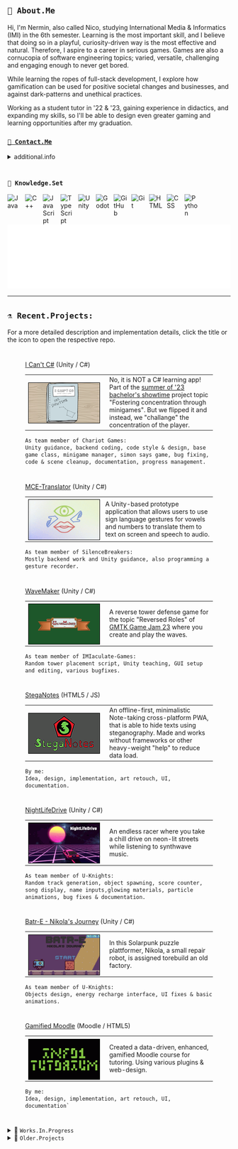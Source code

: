 ## `🤖 About.Me`
<!-- it works in VSCodium... don't know why GitHub doesn't allow it... leave it here for later.
  <a href="https://github.com/milanatran"><img src="./images/DoodleMe.png" style="min-width: 30px; min-height: 40px; width: 150px; height: 200px; float: left; margin-right: 0.5em; margin-top: 0.25em;  border: 1px solid black;" alt="Doodle Art of me made by MilanaTran"></a>
  -->
  Hi, I'm Nermin, also called Nico, studying International Media & Informatics (IMI) in the 6th semester. Learning is the most important skill, and I believe that doing so in a playful, curiosity-driven way is the most effective and natural. Therefore, I aspire to a career in serious games. Games are also a cornucopia of software engineering topics; varied, versatile, challenging and engaging enough to never get bored.

While learning the ropes of full-stack development, I explore how gamification can be used for positive societal changes and businesses, and against dark-patterns and unethical practices.

Working as a student tutor in '22 & '23, gaining experience in didactics, and expanding my skills, so I'll be able to design even greater gaming and learning opportunities after my graduation.

###  <a href="mailto:n-c0de-r_contact@e.mail.com?subject=Hello from GitHub">`📧 Contact.Me`</a>

<details>
      <summary>additional.info</summary>

- 🔭 When I'm not preparing classes or tutoring, I try to learn more about Game Based Learning.
- 🎮 Learning Godot & GDScript, Unity & C#. Since I see myself in EduTech and Gamification.
      Currently doing courses on game engines, physics and AI, while fidgeting with some projects in my free time to show the skills.
- 🌱 Into Web Dev + JS too, and gained experience with TypeScript. Would love to make more cross-platform web apps.
- 👯 Starting my internship abroad in winter '23, making Serious Games with [RisingPixel](https://www.risingpixel.com/) and hoping for a long-term working student opportunity after that.
- 💬 Ask me about pixelart, edutech, good storytelling & game design. I'm a beginner, but passionate about these.

### Other than that I'm striving to make my graduation in...
[![Logo](./images/logo_imi_alpha.png)](https://imi-bachelor.htw-berlin.de)
</details>

<br />

###  `💾 Knowledge.Set`

<img align="left" alt="Java" width="30px" style="padding-right:10px;" src="https://cdn.jsdelivr.net/gh/devicons/devicon/icons/java/java-original.svg"/>
<img align="left" alt="C++" width="30px" style="padding-right:10px;" src="https://cdn.jsdelivr.net/gh/devicons/devicon/icons/csharp/csharp-original.svg" />
<img align="left" alt="JavaScript" width="30px" style="padding-right:10px;" src="https://cdn.jsdelivr.net/gh/devicons/devicon/icons/javascript/javascript-original.svg" />
<img align="left" alt="TypeScript" width="30px" style="padding-right:10px;" src="https://cdn.jsdelivr.net/gh/devicons/devicon/icons/typescript/typescript-original.svg" />
<img align="left" alt="Unity" width="30px" style="padding-right:10px;" src="https://cdn.jsdelivr.net/gh/devicons/devicon/icons/unity/unity-original.svg" />
<img align="left" alt="Godot" width="30px" style="padding-right:10px;" src="https://cdn.jsdelivr.net/gh/devicons/devicon/icons/godot/godot-original.svg" />
<img align="left" alt="GitHub" width="30px" style="padding-right:10px;" src="https://cdn.jsdelivr.net/gh/devicons/devicon/icons/github/github-original.svg" />
<img align="left" alt="Git" width="30px" style="padding-right:10px;" src="https://cdn.jsdelivr.net/gh/devicons/devicon/icons/git/git-original.svg" />
<img align="left" alt="HTML" width="30px" style="padding-right:10px;" src="https://cdn.jsdelivr.net/gh/devicons/devicon/icons/html5/html5-original.svg" />
<img align="left" alt="CSS" width="30px" style="padding-right:10px;" src="https://cdn.jsdelivr.net/gh/devicons/devicon/icons/css3/css3-original.svg" />
<img align="left" alt="Python" width="30px" style="padding-right:10px;" src="https://cdn.jsdelivr.net/gh/devicons/devicon/icons/python/python-original.svg" />
<br /><br />

[![Animated n-c0de-r Logo](./images/logo_n-c0de-r_alpha.gif)](https://n-c0de-r.github.io)

---

## `⚗️ Recent.Projects:`
For a more detailed description and implementation details, click the title or the icon to open the respective repo.

#
<figure>
  <figcaption><a href="https://github.com/ChariotGames/I-Cant-C-Sharp">I Can't C#</a> (Unity / C#)</figcaption>
  <table style="width: 100%">
    <tr>
      <td style="width: 160px">
        <a href="https://github.com/ChariotGames/I-Cant-C-Sharp"><img src="./images/I-Cant-C-Sharp_Icon.png"  style="min-width: 160px; min-height: 90px; width: 160px; height: 90px; float: left; margin-right: 0.5em; margin-top: 0.25em;  border: 1px solid black;" alt="I Can't C#"></a>
      </td>
      <td>
        No, it is NOT a C# learning app!<br>
        Part of the <a href="https://showtime.f4.htw-berlin.de">summer of '23 bachelor's showtime</a> project topic "Fostering concentration through minigames". But we flipped it and instead, we "challange" the concentration of the player.
      </td>
    </tr>
  </table>
  
  ```
  As team member of Chariot Games:
  Unity guidance, backend coding, code style & design, base game class, minigame manager, simon says game, bug fixing, code & scene cleanup, documentation, progress management.
  ```
</figure>

#
<figure>
  <figcaption><a href="https://github.com/SilenceBreakers/NUI-MCE-Translator">MCE-Translator</a> (Unity / C#)</figcaption>
  <table style="width: 100%">
    <tr>
      <td>
      <div style="width:160px"><a href="https://github.com/SilenceBreakers/NUI-MCE-Translator"><img src="./images/MCE-Translator_Icon.png"  style="min-width: 160px; min-height: 90px; width: 160px; height: 90px; float: left; margin-right: 0.5em; margin-top: 0.25em;  border: 1px solid black;" alt="MCE-Translator"></a></div>
      </td>
      <td>
        A Unity-based prototype application that allows users to use sign language gestures for vowels and numbers to translate them to text on screen and speech to audio.
      </td>
    </tr>
  </table>

  ```
  As team member of SilenceBreakers:
  Mostly backend work and Unity guidance, also programming a gesture recorder.
  ```
</figure>

#
<figure>
  <figcaption><a href="https://github.com/IMIaculate-Games/WaveMaker">WaveMaker</a> (Unity / C#)</figcaption>
  <table style="width: 100%">
    <tr>
      <td style="width: 160px">
        <a href="https://github.com/IMIaculate-Games/WaveMaker"><img src="./images/WaveMaker_Icon.png"  style="min-width: 160px; min-height: 90px; width: 160px; height: 90px; float: left; margin-right: 0.5em; margin-top: 0.25em;  border: 1px solid black;" alt="WaveMaker"></a>
      </td>
      <td>
        A reverse tower defense game for the topic "Reversed Roles" of <a href="https://itch.io/jam/gmtk-2023">GMTK Game Jam 23</a> where you create and play the waves.
      </td>
      </td>
    </tr>
  </table>

  ```
  As team member of IMIaculate-Games:
  Random tower placement script, Unity teaching, GUI setup and editing, various bugfixes.
  ```
</figure>


#
<figure>
  <figcaption><a href="https://github.com/n-c0de-r/StegaNotes">StegaNotes</a> (HTML5 / JS)</figcaption>
  <table style="width: 100%">
    <tr>
      <td style="width: 160px">
        <a href="https://github.com/n-c0de-r/StegaNotes"><img src="./images/StegaNotes_Icon.png"  style="min-width: 160px; min-height: 90px; width: 160px; height: 90px; float: left; margin-right: 0.5em; margin-top: 0.25em;  border: 1px solid black;" alt="StegaNotes"></a>
      </td>
      <td>
        An offline-first, minimalistic Note-taking cross-platform PWA, that is able to hide texts using steganography. Made and works without frameworks or other heavy-weight "help" to reduce data load.
      </td>
    </tr>
  </table>
  
  ```
  By me:
  Idea, design, implementation, art retouch, UI, documentation.
  ```
</figure>

#
<figure>
  <figcaption><a href="https://github.com/n-c0de-r/NightLifeDrive">NightLifeDrive</a> (Unity / C#)</figcaption>
  <table style="width: 100%">
    <tr>
      <td style="width: 160px">
        <a href="https://github.com/n-c0de-r/NightLifeDrive"><img src="./images/NightLifeDrive_Icon.png"  style="min-width: 160px; min-height: 90px; width: 160px; height: 90px; float: left; margin-right: 0.5em; margin-top: 0.25em; border: 1px solid black;" alt="NightLifeDrive"></a>
      </td>
      <td>
        <p>An endless racer where you take a chill drive on neon-lit streets while listening to synthwave music.
      </td>
    </tr>
  </table>

  ```
  As team member of U-Knights:
  Random track generation, object spawning, score counter, song display, name inputs,glowing materials, particle animations, bug fixes & documentation.
  ```
</figure>

#
<figure>
  <figcaption><a href="https://github.com/n-c0de-r/Batr-E_Nikolas_Journey">Batr-E - Nikola's Journey</a> (Unity / C#)</figcaption>
  <table style="width: 100%">
    <tr>
      <td style="width: 160px">
        <a href="https://github.com/n-c0de-r/Batr-E_Nikolas_Journey"><img src="./images/Batr-E_Icon.png"  style="min-width: 160px; min-height: 90px; width: 160px; height: 90px; float: left; margin-right: 0.5em; margin-top: 0.25em; border: 1px solid black;" alt="Batr-E - Nikola's Journey"></a>
      </td>
      <td>
        In this Solarpunk puzzle plattformer, Nikola, a small repair robot, is assigned torebuild an old factory.
      </td>
    </tr>
  </table>

  ```
  As team member of U-Knights:
  Objects design, energy recharge interface, UI fixes & basic animations.
  ```
</figure>

#
<figure>
  <figcaption><a href="https://github.com/n-c0de-r/GamifiedMoodle">Gamified Moodle</a> (Moodle / HTML5)</figcaption>
  <table style="width: 100%">
    <tr>
      <td style="width: 160px">
        <a href="https://github.com/n-c0de-r/GamifiedMoodle"><img src="./images/GamifiedMoodle_Icon.png"  style="min-width: 160px; min-height: 90px; width: 160px; height: 90px; float: left; margin-right: 0.5em; margin-top: 0.25em; border: 1px solid black;" alt="Gamified Moodle"></a>
      </td>
      <td>
        Created a data-driven, enhanced, gamified Moodle course for tutoring. Using various plugins & web-design.
      </td>
    </tr>
  </table>
  
  ```
  By me:
  Idea, design, implementation, art retouch, UI, documentation`
  ```
</figure>

#

<details>
<summary>🚧 <code>Works.In.Progress</code></summary>

<figure>
  <figcaption><a href="https://github.com/n-c0de-r/TowerDefense">TowerDefense</a> (Godot4 / GDscript2)</figcaption>
  <table style="width: 100%">
    <tr>
      <td style="width: 160px">
        <a href="https://github.com/n-c0de-r/TowerDefense"><img src="./images/WIP_Icon.png"  style="min-width: 160px; min-height: 90px; width: 160px; height: 90px; float: left; margin-right: 0.5em; margin-top: 0.25em; border: 1px solid black;" alt="TowerDefense"></a>
      </td>
      <td>
        A different take on the tower defense genre, where towers don't kill but buff.
      </td>
    </tr>
  </table>
  
  ```
  By me (probably):
  Idea, design, implementation, UI, documentation
  ```
</figure>

#
<figure>
  <figcaption><a href="https://github.com/n-c0de-r/Omnis">Omnis Rewrite in Godot4</a> (Godot4 / GDscript2)</figcaption>
  <table style="width: 100%">
    <tr>
      <td style="width: 160px">
        <a href="https://github.com/n-c0de-r/Omnis"><img src="./images/WIP_Icon.png"  style="min-width: 160px; min-height: 90px; width: 160px; height: 90px; float: left; margin-right: 0.5em; margin-top: 0.25em; border: 1px solid black;" alt="Omnis"></a>
      </td>
      <td>
        Rewriting and finishing the old Omnis project in Godot4. This should then finally work as expected and be future-proof. Might reuse doodle-art from 'I Can't C#'
      </td>
    </tr>
  </table>
</figure>

#
<figure>
  <figcaption><a href="https://github.com/n-c0de-r/n-c0de-r.github.io">Rewrite my personal GitHub Page in (almost) CSS only</a> (Godot4 / GDscript2)</figcaption>
  <table style="width: 100%">
    <tr>
      <td style="width: 160px">
        <a href="https://github.com/n-c0de-r/n-c0de-r.github.io"><img src="./images/WIP_Icon.png"  style="min-width: 160px; min-height: 90px; width: 160px; height: 90px; float: left; margin-right: 0.5em; margin-top: 0.25em; border: 1px solid black;" alt="Rewrite my personal GitHub Page in (almost) CSS only"></a>
      </td>
      <td>
        Making a new portfolio page, purely in HTML and CSS - hidden for now. Goal is to showcase enough, while still being a minimalistic, not bloated but fun experience. Also to train CSS, of course!
      </td>
    </tr>
  </table>

  ```
  By me:
  Idea, design, implementation, art retouch, UI, documentation.
  ```
</figure>

</details>

<details>
<summary>📜 <code>Older.Projects</code></summary>

<figure>
  <figcaption><a href="https://github.com/n-c0de-r/TaurosTraps">Tauros Traps</a> (Unity / C#)</figcaption>
  <table style="width: 100%">
    <tr>
      <td style="width: 160px">
        <a href="https://github.com/n-c0de-r/TaurosTraps"><img src="./images/TaurosTraps_Icon.png"  style="min-width: 160px; min-height: 90px; width: 160px; height: 90px; float: left; margin-right: 0.5em; margin-top: 0.25em; border: 1px solid black;" alt="Tauros Traps"></a>
      </td>
       <td>
        Create and show perfect mazes to trap the mythological Tauros. Learned new algorithms in this assessment.
      </td>
    </tr>
  </table>
  
  ```
  By me:
  Idea, design, implementation, art retouch, UI, documentation.
  ```
</figure>

#
<figure>
  <figcaption><a href="https://github.com/n-c0de-r/Omnis">Omnis</a> (Godot3 / GDscript)</figcaption>
  <table style="width: 100%">
    <tr>
      <td style="width: 160px">
        <a href="https://github.com/n-c0de-r/Omnis"><img src="./images/Omnis_Icon.png"  style="min-width: 160px; min-height: 90px; width: 160px; height: 90px; float: left; margin-right: 0.5em; margin-top: 0.25em; border: 1px solid black;" alt="Omnis"></a>
      </td>
      <td>
        A more challenging recreation of the child's game "Simon" with new modes with accessibility in mind.
      </td>
    </tr>
  </table>
  
  ```
  By me:
  Idea, design, implementation, art retouch, UI, documentation.
  ```
</figure>

#
<figure>
  <figcaption><a href="https://github.com/n-c0de-r/DiveAI">Diving Game AI</a> (Java)</figcaption>
  <table style="width: 100%">
    <tr>
      <td style="width: 160px">
        <a href="https://github.com/n-c0de-r/DiveAI"><img src="./images/DiveAI_Icon.png"  style="min-width: 160px; min-height: 90px; width: 160px; height: 90px; float: left; margin-right: 0.5em; margin-top: 0.25em; border: 1px solid black;" alt="Diving Game AI"></a>
      </td>
      <td>
      Teaching an AI to dive and collect pearls in a predefined environment as part of the GameAI course.
      </td>
    </tr>
  </table>

  ```
  By me:
  Implementation, documentation.
  ```
</figure>

#
<figure>
  <figcaption><a href="https://github.com/n-c0de-r/Notiply">Notiply</a> (Android / Java)</figcaption>
  <table style="width: 100%">
    <tr>
      <td style="width: 160px">
        <a href="https://github.com/n-c0de-r/Notiply"><img src="./images/No_Icon.png"  style="min-width: 160px; min-height: 90px; width: 160px; height: 90px; float: left; margin-right: 0.5em; margin-top: 0.25em; border: 1px solid black;" alt="No Icon, Sad face by MilanaTran"></a>
      </td>
      <td>
        Just a prototype for a collaborative drawing Android app as part of the last Mobile Development course.<br>
        [Note: Sadly the code in the repo seems to be damaged an no app can be built from it. Needs a total overhaul!]
      </td>
    </tr>
  </table>
  
  ```
  By me:
  Idea, Implementation, UI, documentation, basic testing.
  ```
</figure>

Some more below and [many others here...](https://github.com/n-c0de-r?tab=repositories)
</details>
